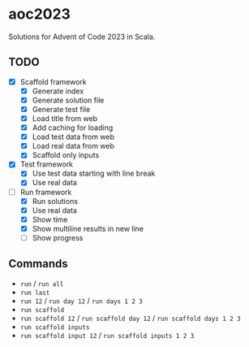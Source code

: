 # aoc2023

Solutions for Advent of Code 2023 in Scala.

## TODO

- [x] Scaffold framework
  - [x] Generate index
  - [x] Generate solution file
  - [x] Generate test file
  - [x] Load title from web
  - [x] Add caching for loading
  - [x] Load test data from web
  - [x] Load real data from web
  - [x] Scaffold only inputs
- [x] Test framework
  - [x] Use test data starting with line break
  - [x] Use real data
- [ ] Run framework
  - [x] Run solutions
  - [x] Use real data
  - [x] Show time
  - [x] Show multiline results in new line
  - [ ] Show progress

## Commands

- `run` / `run all`
- `run last`
- `run 12` / `run day 12` / `run days 1 2 3`
- `run scaffold`
- `run scaffold 12` / `run scaffold day 12` / `run scaffold days 1 2 3`
- `run scaffold inputs`
- `run scaffold input 12` / `run scaffold inputs 1 2 3`
